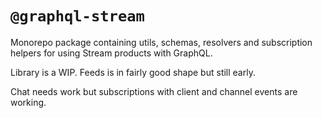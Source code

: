 # `@graphql-stream`

Monorepo package containing utils, schemas, resolvers and subscription helpers for using Stream products with GraphQL.

Library is a WIP. Feeds is in fairly good shape but still early.

Chat needs work but subscriptions with client and channel events are working.
